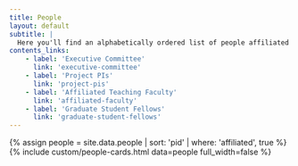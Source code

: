 ```yaml
---
title: People
layout: default
subtitle: |
  Here you'll find an alphabetically ordered list of people affiliated with digital humanities at NYU. You can find more specific committees and cohorts in the quick links section.
contents_links:
    - label: 'Executive Committee'
      link: 'executive-committee'
    - label: 'Project PIs'
      link: 'project-pis'
    - label: 'Affiliated Teaching Faculty'
      link: 'affiliated-faculty'
    - label: 'Graduate Student Fellows'
      link: 'graduate-student-fellows'
---
```

{% assign people = site.data.people | sort: 'pid' | where: 'affiliated', true %}
{% include custom/people-cards.html data=people full_width=false %}
